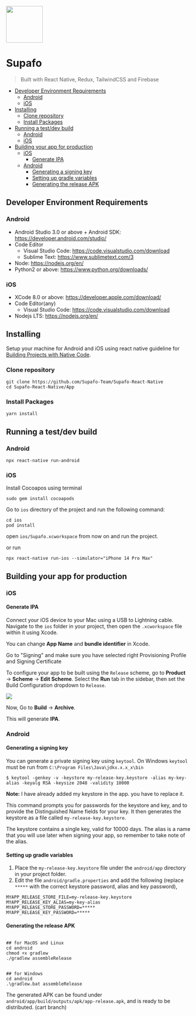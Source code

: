 <img style="height:100px;" src="https://github.com/Supafo-Team/Supafo-React-Native/blob/main/Designs/bigicon.png" />

# Supafo

> Built with React Native, Redux, TailwindCSS and Firebase

<!-- START doctoc generated TOC please keep comment here to allow auto update -->
<!-- DON'T EDIT THIS SECTION, INSTEAD RE-RUN doctoc TO UPDATE -->

- [Developer Environment Requirements](#developer-environment-requirements)
  - [Android](#android)
  - [iOS](#ios)
- [Installing](#installing)
  - [Clone repository](#clone-repository)
  - [Install Packages](#install-packages)
- [Running a test/dev build](#running-a-testdev-build)
  - [Android](#android-1)
  - [iOS](#ios-1)
- [Building your app for production](#building-your-app-for-production)
  - [iOS](#ios-2)
    - [Generate IPA](#generate-ipa)
  - [Android](#android-2)
    - [Generating a signing key](#generating-a-signing-key)
    - [Setting up gradle variables](#setting-up-gradle-variables)
    - [Generating the release APK](#generating-the-release-apk)

<!-- END doctoc generated TOC please keep comment here to allow auto update -->

## Developer Environment Requirements

### Android

- Android Studio 3.0 or above + Android SDK: https://developer.android.com/studio/
- Code Editor
  - Visual Studio Code: https://code.visualstudio.com/download
  - Sublime Text: https://www.sublimetext.com/3
- Node: https://nodejs.org/en/
- Python2 or above: https://www.python.org/downloads/

### iOS

- XCode 8.0 or above: https://developer.apple.com/download/
- Code Editor(any)
  - Visual Studio Code: https://code.visualstudio.com/download
- Nodejs LTS: https://nodejs.org/en/

## Installing

Setup your machine for Android and iOS using react native guideline for [Building Projects with Native Code](https://facebook.github.io/react-native/docs/getting-started.html).

### Clone repository

    git clone https://github.com/Supafo-Team/Supafo-React-Native
    cd Supafo-React-Native/App

### Install Packages

    yarn install

## Running a test/dev build

### Android

    npx react-native run-android

### iOS

Install Cocoapos using terminal

    sudo gem install cocoapods

Go to `ios` directory of the project and run the following command:

    cd ios
    pod install

open `ios/Supafo.xcworkspace` from now on and run the project.

or run

    npx react-native run-ios --simulator="iPhone 14 Pro Max"

## Building your app for production

### iOS

#### Generate IPA

Connect your iOS device to your Mac using a USB to Lightning cable. Navigate to the `ios` folder in your project, then open the `.xcworkspace` file within it using Xcode.

You can change **App Name** and **bundle identifier** in Xcode.

Go to "Signing" and make sure you have selected right Provisioning Profile and Signing Certificate

To configure your app to be built using the `Release` scheme, go to **Product** → **Scheme** → **Edit Scheme**. Select the **Run** tab in the sidebar, then set the Build Configuration dropdown to `Release`.

![](https://facebook.github.io/react-native/docs/assets/ConfigureReleaseScheme.png)

Now, Go to **Build** → **Archive**.

This will generate **IPA**.

### Android

#### Generating a signing key

You can generate a private signing key using `keytool`. On Windows `keytool` must be run from `C:\Program Files\Java\jdkx.x.x_x\bin`

```
$ keytool -genkey -v -keystore my-release-key.keystore -alias my-key-alias -keyalg RSA -keysize 2048 -validity 10000
```

**Note:** I have already added my keystore in the app. you have to replace it.

This command prompts you for passwords for the keystore and key, and to provide the Distinguished Name fields for your key. It then generates the keystore as a file called `my-release-key.keystore`.

The keystore contains a single key, valid for 10000 days. The alias is a name that you will use later when signing your app, so remember to take note of the alias.

#### Setting up gradle variables

1.  Place the `my-release-key.keystore` file under the `android/app` directory in your project folder.
2.  Edit the file `android/gradle.properties` and add the following (replace `*****` with the correct keystore password, alias and key password),

```
MYAPP_RELEASE_STORE_FILE=my-release-key.keystore
MYAPP_RELEASE_KEY_ALIAS=my-key-alias
MYAPP_RELEASE_STORE_PASSWORD=*****
MYAPP_RELEASE_KEY_PASSWORD=*****
```

#### Generating the release APK

```

## for MacOS and Linux
cd android
chmod +x gradlew
./gradlew assembleRelease


## for Windows
cd android
.\gradlew.bat assembleRelease
```

The generated APK can be found under `android/app/build/outputs/apk/app-release.apk`, and is ready to be distributed.
(cart branch)
